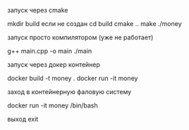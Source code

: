 запуск через cmake 

mkdir build    если не создан
cd build
cmake ..
make
./money

запуск просто компилятором (уже не работает)

g++ main.cpp -o main
./main

запуск через докер контейнер

docker build -t money .
docker run -it money


заход в контейнерную фаловую систему

docker run -it money /bin/bash

выход
exit